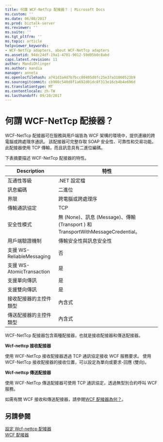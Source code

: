 ```yaml
---
title: 何謂 WCF-NetTcp 配接器？ | Microsoft Docs
ms.custom: ''
ms.date: 06/08/2017
ms.prod: biztalk-server
ms.reviewer: ''
ms.suite: ''
ms.tgt_pltfrm: ''
ms.topic: article
helpviewer_keywords:
- WCF-NetTcp adapters, about WCF-NetTcp adapters
ms.assetid: 94dc24df-19a1-4701-9012-59d05b0c8abd
caps.latest.revision: 11
author: MandiOhlinger
ms.author: mandia
manager: anneta
ms.openlocfilehash: a741d3a4d7b7bcc80405d0fc25e37a31860523b9
ms.sourcegitcommit: cb908c540d8f1a692d01dc8f313e16cb4b4e696d
ms.translationtype: MT
ms.contentlocale: zh-TW
ms.lasthandoff: 09/20/2017
---
```

# <a name="what-is-the-wcf-nettcp-adapter"></a>何謂 WCF-NetTcp 配接器？
WCF-NetTcp 配接器可在服務與用戶端皆為 WCF 架構的環境中，提供連線的跨電腦或跨處理序通訊。 該配接器可完整存取 SOAP 安全性、可靠性和交易功能。 此配接器使用 TCP 傳輸，而且訊息具有二進位編碼。  
  
 下表摘要描述 WCF-NetTcp 配接器的特性。  
  
|Description|特性|  
|-----------------|--------------------|  
|互通性等級|.NET 設定檔|  
|訊息編碼|二進位|  
|界限|跨電腦或跨處理序|  
|傳輸通訊協定|TCP|  
|安全性模式|無 (None)、訊息 (Message)、傳輸 (Transport ) 和 TransportWithMessageCredential。|  
|用戶端驗證機制|傳輸安全性與訊息安全性|  
|支援 WS-ReliableMessaging|否|  
|支援 WS-AtomicTransaction|是|  
|支援單向傳訊|是|  
|支援雙向傳訊|是|  
|接收配接器的主控件類型|內含式|  
|傳送配接器的主控件類型|內含式|  
  
 WCF-NetTcp 配接器包含兩種配接器，也就是接收配接器和傳送配接器。  
  
 **Wcf-nettcp 接收配接器**  
  
 使用 WCF-NetTcp 接收配接器透過 TCP 通訊協定接收 WCF 服務要求。 使用 WCF-NetTcp 接收配接器的接收位置，可以設定為單向或要求-回應 (雙向)。  
  
 **Wcf-nettcp 傳送配接器**  
  
 使用 WCF-NetTcp 傳送配接器可使用 TCP 通訊協定，透過無型別合約呼叫 WCF 服務。  
  
 如需有關 WCF 接收和傳送配接器，請參閱[WCF 配接器為何？](../core/what-are-the-wcf-adapters.md)。  
  
## <a name="see-also"></a>另請參閱  
 [設定 Wcf-nettcp 配接器](../core/configuring-the-wcf-nettcp-adapter.md)   
 [WCF 配接器](../core/wcf-adapters.md)